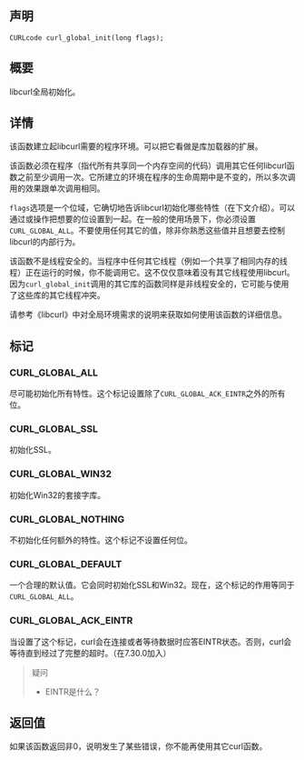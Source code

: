 ## 声明

```
CURLcode curl_global_init(long flags);
```

## 概要

libcurl全局初始化。

## 详情

该函数建立起libcurl需要的程序环境。可以把它看做是库加载器的扩展。

该函数必须在程序（指代所有共享同一个内存空间的代码）调用其它任何libcurl函数之前至少调用一次。它所建立的环境在程序的生命周期中是不变的，所以多次调用的效果跟单次调用相同。

`flags`选项是一个位域，它确切地告诉libcurl初始化哪些特性（在下文介绍）。可以通过或操作把想要的位设置到一起。在一般的使用场景下，你必须设置`CURL_GLOBAL_ALL`。不要使用任何其它的值，除非你熟悉这些值并且想要去控制libcurl的内部行为。

该函数不是线程安全的。当程序中任何其它线程（例如一个共享了相同内存的线程）正在运行的时候，你不能调用它。这不仅仅意味着没有其它线程使用libcurl。因为`curl_global_init`调用的其它库的函数同样是非线程安全的，它可能与使用了这些库的其它线程冲突。

请参考《libcurl》中对全局环境需求的说明来获取如何使用该函数的详细信息。

## 标记

### CURL_GLOBAL_ALL

尽可能初始化所有特性。这个标记设置除了`CURL_GLOBAL_ACK_EINTR`之外的所有位。

### CURL_GLOBAL_SSL

初始化SSL。

### CURL_GLOBAL_WIN32

初始化Win32的套接字库。

### CURL_GLOBAL_NOTHING

不初始化任何额外的特性。这个标记不设置任何位。

### CURL_GLOBAL_DEFAULT

一个合理的默认值。它会同时初始化SSL和Win32。现在，这个标记的作用等同于`CURL_GLOBAL_ALL`。

### CURL_GLOBAL_ACK_EINTR

当设置了这个标记，curl会在连接或者等待数据时应答EINTR状态。否则，curl会等待直到经过了完整的超时。（在7.30.0加入）

> 疑问
> 
> * EINTR是什么？

## 返回值

如果该函数返回非0，说明发生了某些错误，你不能再使用其它curl函数。